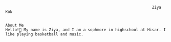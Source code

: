 
                                                                    Ziya Kök


    About Me
    Hello!👋 My name is Ziya, and I am a sophmore in highschool at Hisar. I like playing basketball and music.

